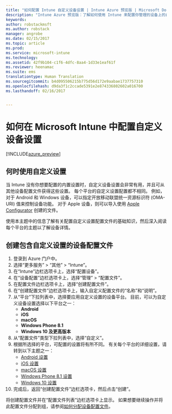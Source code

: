 ```yaml
---
title: "如何配置 Intune 自定义设备设置 | Intune Azure 预览版 | Microsoft Docs"
description: "Intune Azure 预览版：了解如何使用 Intune 来配置你管理的设备上的自定义设置。"
keywords: 
author: robstackmsft
ms.author: robstack
manager: angrobe
ms.date: 02/15/2017
ms.topic: article
ms.prod: 
ms.service: microsoft-intune
ms.technology: 
ms.assetid: 42f9b104-c1f6-4dfc-8aa4-1d33e1eaf61f
ms.reviewer: heenamac
ms.suite: ems
translationtype: Human Translation
ms.sourcegitcommit: b4d095506215b775d56d172e9aabae1737757310
ms.openlocfilehash: d9da3f1c2ccade5391e2e874336802602a016700
ms.lasthandoff: 02/16/2017


---
```


# <a name="how-to-configure-custom-device-settings-in-microsoft-intune"></a>如何在 Microsoft Intune 中配置自定义设备设置

[!INCLUDE[azure_preview](../includes/azure_preview.md)]

## <a name="when-to-use-custom-settings"></a>何时使用自定义设置

当 Intune 没有你想要配置的内置设置时，自定义设备设置会非常有用，并且可从其他设备配置文件获得这些设置。
每个平台的自定义设置配置都不相同。 例如，对于 Android 和 Windows 设备，可以指定开放移动联盟统一资源标识符 (OMA-URI) 值来控制设备功能。 对于 Apple 设备，则可以导入使用 [Apple Configurator](https://itunes.apple.com/us/app/apple-configurator-2/id1037126344?mt=12) 创建的文件。

使用本主题中的信息了解有关配置自定义设置配置文件的基础知识，然后深入阅读每个平台的主题以了解设备详情。

## <a name="create-a-device-profile-containing-custom-settings"></a>创建包含自定义设置的设备配置文件

1. 登录到 Azure 门户中。
2. 选择“更多服务” > “其他” > “Intune”。
3. 在“Intune”边栏选项卡上，选择“配置设备”。
2. 在“设备配置”边栏选项卡上，选择“管理” > “配置文件”。
3. 在配置文件边栏选项卡上，选择“创建配置文件”。
4. 在“创建配置文件”边栏选项卡上，输入自定义配置文件的“名称”和“说明”。
5. 从“平台”下拉列表中，选择要应用自定义设置的设备平台。 目前，可以为自定义设备设置选择以下平台之一：
    - **Android**
    - **iOS**
    - **macOS**
    - **Windows Phone 8.1**
    - **Windows 10 及更高版本**
6. 从“配置文件”类型下拉列表中，选择“自定义”。
7. 根据所选择的平台，可配置的设置将有所不同。 有关每个平台的详细设置，请转到以下主题之一：
    - [Android 设置](custom-for-android.md)
    - [iOS 设置](custom-for-ios.md)
    - [macOS 设置](custom-for-macos.md)
    - [Windows Phone 8.1 设置](custom-for-windows-phone-8-1.md)
    - [Windows 10 设置](custom-for-windows-10.md)
8. 完成后，返回“创建配置文件”边栏选项卡，然后点击“创建”。

将创建配置文件并在“配置文件列表”边栏选项卡上显示。
如果想要继续操作并将此配置文件分配到组，请参阅[如何分配设备配置文件](how-to-assign-device-profiles.md)。


